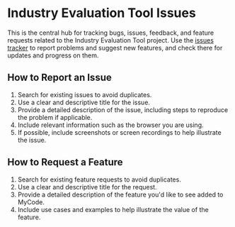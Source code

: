 
# Industry Evaluation Tool Issues

This is the central hub for tracking bugs, issues, feedback, and feature requests related to the Industry Evaluation Tool  project. Use the [issues tracker](issues) to report problems and suggest new features, and check there for updates and progress on them.

## How to Report an Issue

1. Search for existing issues to avoid duplicates.
2. Use a clear and descriptive title for the issue.
3. Provide a detailed description of the issue, including steps to reproduce the problem if applicable.
4. Include relevant information such as the browser you are using.
5. If possible, include screenshots or screen recordings to help illustrate the issue.

## How to Request a Feature

1. Search for existing feature requests to avoid duplicates.
2. Use a clear and descriptive title for the request.
3. Provide a detailed description of the feature you'd like to see added to MyCode.
4. Include use cases and examples to help illustrate the value of the feature.


